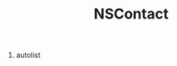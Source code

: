 ﻿---
uid: crmscript_ref_NSContact
title: NSContact
intellisense: Void.NSContact
keywords: NSContact
so.topic: reference
---



1. autolist 

